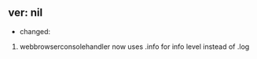 ## ver: nil

- changed:

1. webbrowserconsolehandler now uses .info for info level instead of .log 
